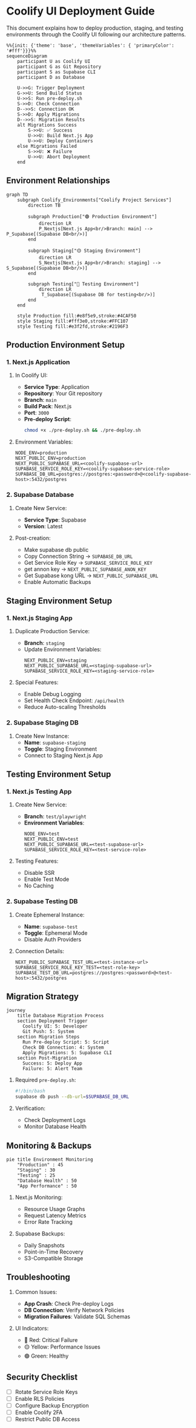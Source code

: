 # Coolify UI Deployment Guide

This document explains how to deploy production, staging, and testing environments through the Coolify UI following our architecture patterns.

```mermaid
%%{init: {'theme': 'base', 'themeVariables': { 'primaryColor': '#fff'}}}%%
sequenceDiagram
    participant U as Coolify UI
    participant G as Git Repository
    participant S as Supabase CLI
    participant D as Database

    U->>G: Trigger Deployment
    G->>U: Send Build Status
    U->>S: Run pre-deploy.sh
    S->>D: Check Connection
    D-->>S: Connection OK
    S->>D: Apply Migrations
    D-->>S: Migration Results
    alt Migrations Success
        S->>U: ✅ Success
        U->>U: Build Next.js App
        U->>U: Deploy Containers
    else Migrations Failed
        S->>U: ❌ Failure
        U->>U: Abort Deployment
    end
```

## Environment Relationships

```mermaid
graph TD
    subgraph Coolify_Environments["Coolify Project Services"]
        direction TB

        subgraph Production["🟢 Production Environment"]
            direction LR
            P_Nextjs[Next.js App<br/>Branch: main] --> P_Supabase[(Supabase DB<br/>)]
        end

        subgraph Staging["🟡 Staging Environment"]
            direction LR
            S_Nextjs[Next.js App<br/>Branch: staging] --> S_Supabase[(Supabase DB<br/>)]
        end

        subgraph Testing["🔵 Testing Environment"]
            direction LR
             T_Supabase[(Supabase DB for testing<br/>)]
        end
    end

    style Production fill:#e8f5e9,stroke:#4CAF50
    style Staging fill:#fff3e0,stroke:#FFC107
    style Testing fill:#e3f2fd,stroke:#2196F3
```

## Production Environment Setup

### 1. Next.js Application

1. In Coolify UI:

   - **Service Type**: Application
   - **Repository**: Your Git repository
   - **Branch**: `main`
   - **Build Pack**: Next.js
   - **Port**: `3000`
   - **Pre-deploy Script**:
     ```bash
     chmod +x ./pre-deploy.sh && ./pre-deploy.sh
     ```

2. Environment Variables:
   ```env
   NODE_ENV=production
   NEXT_PUBLIC_ENV=production
   NEXT_PUBLIC_SUPABASE_URL=<coolify-supabase-url>
   SUPABASE_SERVICE_ROLE_KEY=<coolify-supabase-service-role>
   SUPABASE_DB_URL=postgres://postgres:<password>@<coolify-supabase-host>:5432/postgres
   ```

### 2. Supabase Database

1. Create New Service:

   - **Service Type**: Supabase
   - **Version**: Latest

2. Post-creation:
   - Make supabase db public
   - Copy Connection String → `SUPABASE_DB_URL`
   - Get Service Role Key → `SUPABASE_SERVICE_ROLE_KEY`
   - get annon key → `NEXT_PUBLIC_SUPABASE_ANON_KEY`
   - Get Supabase kong URL → `NEXT_PUBLIC_SUPABASE_URL`
   - Enable Automatic Backups

## Staging Environment Setup

### 1. Next.js Staging App

1. Duplicate Production Service:

   - **Branch**: `staging`
   - Update Environment Variables:
     ```env
     NEXT_PUBLIC_ENV=staging
     NEXT_PUBLIC_SUPABASE_URL=<staging-supabase-url>
     SUPABASE_SERVICE_ROLE_KEY=<staging-service-role>
     ```

2. Special Features:
   - Enable Debug Logging
   - Set Health Check Endpoint: `/api/health`
   - Reduce Auto-scaling Thresholds

### 2. Supabase Staging DB

1. Create New Instance:
   - **Name**: `supabase-staging`
   - **Toggle**: Staging Environment
   - Connect to Staging Next.js App

## Testing Environment Setup

### 1. Next.js Testing App

1. Create New Service:

   - **Branch**: `test/playwright`
   - **Environment Variables**:
     ```env
     NODE_ENV=test
     NEXT_PUBLIC_ENV=test
     NEXT_PUBLIC_SUPABASE_URL=<test-supabase-url>
     SUPABASE_SERVICE_ROLE_KEY=<test-service-role>
     ```

2. Testing Features:
   - Disable SSR
   - Enable Test Mode
   - No Caching

### 2. Supabase Testing DB

1. Create Ephemeral Instance:

   - **Name**: `supabase-test`
   - **Toggle**: Ephemeral Mode
   - Disable Auth Providers

2. Connection Details:
   ```env
   NEXT_PUBLIC_SUPABASE_TEST_URL=<test-instance-url>
   SUPABASE_SERVICE_ROLE_KEY_TEST=<test-role-key>
   SUPABASE_TEST_DB_URL=postgres://postgres:<password>@<test-host>:5432/postgres
   ```

## Migration Strategy

```mermaid
journey
    title Database Migration Process
    section Deployment Trigger
      Coolify UI: 5: Developer
      Git Push: 5: System
    section Migration Steps
      Run Pre-deploy Script: 5: Script
      Check DB Connection: 4: System
      Apply Migrations: 5: Supabase CLI
    section Post-Migration
      Success: 5: Deploy App
      Failure: 5: Alert Team
```

1. Required `pre-deploy.sh`:

   ```bash
   #!/bin/bash
   supabase db push --db-url=$SUPABASE_DB_URL
   ```

2. Verification:
   - Check Deployment Logs
   - Monitor Database Health

## Monitoring & Backups

```mermaid
pie title Environment Monitoring
    "Production" : 45
    "Staging" : 30
    "Testing" : 25
    "Database Health" : 50
    "App Performance" : 50
```

1. Next.js Monitoring:

   - Resource Usage Graphs
   - Request Latency Metrics
   - Error Rate Tracking

2. Supabase Backups:
   - Daily Snapshots
   - Point-in-Time Recovery
   - S3-Compatible Storage

## Troubleshooting

1. Common Issues:

   - **App Crash**: Check Pre-deploy Logs
   - **DB Connection**: Verify Network Policies
   - **Migration Failures**: Validate SQL Schemas

2. UI Indicators:
   - 🔴 Red: Critical Failure
   - 🟡 Yellow: Performance Issues
   - 🟢 Green: Healthy

## Security Checklist

- [ ] Rotate Service Role Keys
- [ ] Enable RLS Policies
- [ ] Configure Backup Encryption
- [ ] Enable Coolify 2FA
- [ ] Restrict Public DB Access
